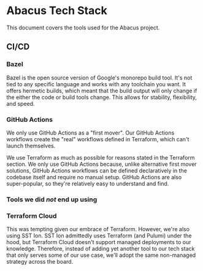 # Abacus Tech Stack

This document covers the tools used for the Abacus project.

## CI/CD

### Bazel

Bazel is the open source version of Google's monorepo build tool.
It's not tied to any specific language and works with any toolchain you want.
It offers hermetic builds, which meant that the build output will only change if
the either the code or build tools change. This allows for stability, flexibility,
and speed.

### GitHub Actions

We only use GitHub Actions as a "first mover". Our GitHub Actions workflows create
the "real" workflows defined in Terraform, which can't launch themselves.

We use Terraform as much as possible for reasons stated in the Terraform section.
We only use GitHub Actions because, unlike alternative first mover solutions,
GitHub Actions workflows can be defined declaratively in the codebase itself and require no
manual setup. GitHub Actions are also super-popular, so they're relatively easy to understand
and find.

### Tools we did *not* end up using

### Terraform Cloud

This was tempting given our embrace of Terraform. However, we're also using SST Ion.
SST Ion admittedly uses Terraform (and Pulumi) under the hood, but Terraform Cloud
doesn't support managed deployments to our knowledge. Therefore, instead of adding yet
another tool to our tech stack that only serves some of our use case,
we'll adopt the same non-managed strategy across the board.
